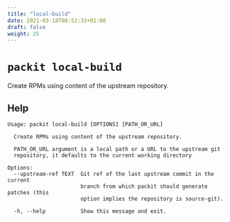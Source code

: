 ```yaml
---
title: "local-build"
date: 2021-03-18T08:52:33+01:00
draft: false
weight: 25
---
```


# `packit local-build`

Create RPMs using content of the upstream repository.


## Help

    Usage: packit local-build [OPTIONS] [PATH_OR_URL]

      Create RPMs using content of the upstream repository.

      PATH_OR_URL argument is a local path or a URL to the upstream git
      repository, it defaults to the current working directory

    Options:
      --upstream-ref TEXT  Git ref of the last upstream commit in the current
                           branch from which packit should generate patches (this
                           option implies the repository is source-git).

      -h, --help           Show this message and exit.


